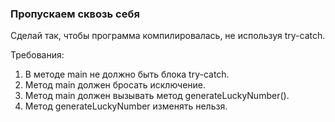 
### Пропускаем сквозь себя

Сделай так, чтобы программа компилировалась, не используя try-catch.


Требования:
1.	В методе main не должно быть блока try-catch.
2.	Метод main должен бросать исключение.
3.	Метод main должен вызывать метод generateLuckyNumber().
4.	Метод generateLuckyNumber изменять нельзя.



